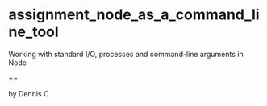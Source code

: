 # assignment_node_as_a_command_line_tool
Working with standard I/O, processes and command-line arguments in Node

==

by Dennis C
